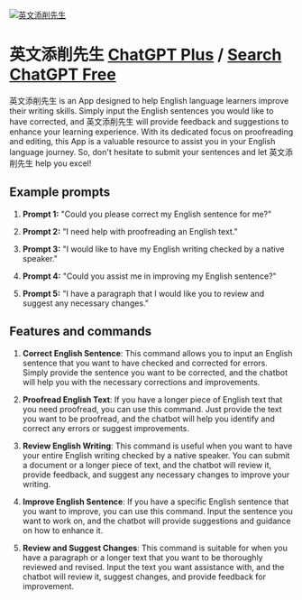 
[![英文添削先生](null)](https://chat.openai.com/g/g-F3AckzGZJ-ying-wen-tian-xue-xian-sheng)

# 英文添削先生 [ChatGPT Plus](https://chat.openai.com/g/g-F3AckzGZJ-ying-wen-tian-xue-xian-sheng) / [Search ChatGPT Free](https://gptcall.net/index.html#/?search=%E8%8B%B1%E6%96%87%E6%B7%BB%E5%89%8A%E5%85%88%E7%94%9F)

英文添削先生 is an App designed to help English language learners improve their writing skills. Simply input the English sentences you would like to have corrected, and 英文添削先生 will provide feedback and suggestions to enhance your learning experience. With its dedicated focus on proofreading and editing, this App is a valuable resource to assist you in your English language journey. So, don't hesitate to submit your sentences and let 英文添削先生 help you excel!

## Example prompts

1. **Prompt 1:** "Could you please correct my English sentence for me?"

2. **Prompt 2:** "I need help with proofreading an English text."

3. **Prompt 3:** "I would like to have my English writing checked by a native speaker."

4. **Prompt 4:** "Could you assist me in improving my English sentence?"

5. **Prompt 5:** "I have a paragraph that I would like you to review and suggest any necessary changes."

## Features and commands

1. **Correct English Sentence**: This command allows you to input an English sentence that you want to have checked and corrected for errors. Simply provide the sentence you want to be corrected, and the chatbot will help you with the necessary corrections and improvements.

2. **Proofread English Text**: If you have a longer piece of English text that you need proofread, you can use this command. Just provide the text you want to be proofread, and the chatbot will help you identify and correct any errors or suggest improvements.

3. **Review English Writing**: This command is useful when you want to have your entire English writing checked by a native speaker. You can submit a document or a longer piece of text, and the chatbot will review it, provide feedback, and suggest any necessary changes to improve your writing.

4. **Improve English Sentence**: If you have a specific English sentence that you want to improve, you can use this command. Input the sentence you want to work on, and the chatbot will provide suggestions and guidance on how to enhance it.

5. **Review and Suggest Changes**: This command is suitable for when you have a paragraph or a longer text that you want to be thoroughly reviewed and revised. Input the text you want assistance with, and the chatbot will review it, suggest changes, and provide feedback for improvement.


